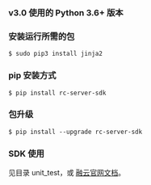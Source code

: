 ### v3.0 使用的 Python 3.6+ 版本

### 安装运行所需的包
```
$ sudo pip3 install jinja2
```

### pip 安装方式
```
$ pip install rc-server-sdk
```

### 包升级
```
$ pip install --upgrade rc-server-sdk
```

### SDK 使用
见目录 unit_test，或 [融云官网文档](https://www.rongcloud.cn/docs/server.html)。